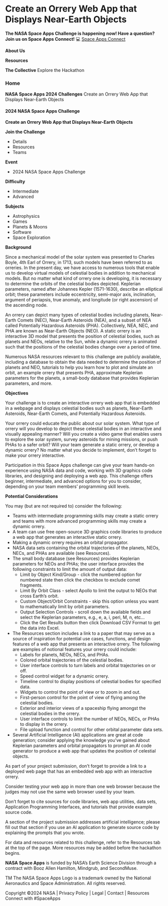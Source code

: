 # Create an Orrery Web App that Displays Near-Earth Objects

**The NASA Space Apps Challenge is happening now! Have a question? Join us on Space Apps Connect!** 💻
[Space Apps Connect](https://spaceapps.org/connect)

**About Us**

**Resources**

**The Collective**
Explore the Hackathon

### Home
**NASA Space Apps 2024**
**Challenges**
Create an Orrery Web App that Displays Near-Earth Objects

#### 2024 NASA Space Apps Challenge
**Create an Orrery Web App that Displays Near-Earth Objects**

**Join the Challenge**
* Details
* Resources
* Teams

**Event**
* 2024 NASA Space Apps Challenge

**Difficulty**
* Intermediate
* Advanced

**Subjects**
* Astrophysics
* Games
* Planets & Moons
* Software
* Space Exploration

**Background**

Since a mechanical model of the solar system was presented to Charles Boyle, 4th Earl of Orrery, in 1713, such models have been referred to as orreries. In the present day, we have access to numerous tools that enable us to develop virtual models of celestial bodies in addition to mechanical models. But no matter what kind of orrery one is developing, it is necessary to determine the orbits of the celestial bodies depicted. Keplerian parameters, named after Johannes Kepler (1571-1630), describe an elliptical orbit; these parameters include eccentricity, semi-major axis, inclination, argument of periapsis, true anomaly, and longitude (or right ascension) of the ascending node.

An orrery can depict many types of celestial bodies including planets, Near-Earth Comets (NEC), Near-Earth Asteroids (NEA), and a subset of NEA called Potentially Hazardous Asteroids (PHA). Collectively, NEA, NEC, and PHA are known as Near-Earth Objects (NEO). A static orrery is an interactive 3D model that presents the position of celestial bodies, such as planets and NEOs, relative to the Sun, while a dynamic orrery is animated such that the positions of the celestial bodies change over a period of time.

Numerous NASA resources relevant to this challenge are publicly available, including a database to obtain the data needed to determine the position of planets and NEO, tutorials to help you learn how to plot and simulate an orbit, an example orrery that presents PHA, approximate Keplerian parameters for the planets, a small-body database that provides Keplerian parameters, and more.

**Objectives**

Your challenge is to create an interactive orrery web app that is embedded in a webpage and displays celestial bodies such as planets, Near-Earth Asteroids, Near-Earth Comets, and Potentially Hazardous Asteroids.

Your orrery could educate the public about our solar system. What type of orrery will you develop to depict these celestial bodies in an interactive and visually appealing manner? Will you create a video game that enables users to explore the solar system, survey asteroids for mining missions, or push PHAs to a safer orbit? Will your team generate a static orrery, or develop a dynamic orrery? No matter what you decide to implement, don’t forget to make your orrery interactive.

Participation in this Space Apps challenge can give your team hands-on experience using NASA data and code, working with 3D graphics code libraries, and designing and deploying a web app. This challenge offers beginner, intermediate, and advanced options for you to consider, depending on your team members’ programming skill levels.

**Potential Considerations**

You may (but are not required to) consider the following:

* Teams with intermediate programming skills may create a static orrery and teams with more advanced programming skills may create a dynamic orrery.
* A team can use free open-source 3D graphics code libraries to produce a web app that generates an interactive static orrery.
* Making a dynamic orrery requires an orbital propagator.
* NASA data sets containing the orbital trajectories of the planets, NEOs, NECs, and PHAs are available (see Resources).
* The small body database (see Resources) provides Keplerian parameters for NEOs and PHAs; the user interface provides the following constraints to limit the amount of output data:
  * Limit by Object Kind/Group - click the numbered option for numbered state then click the checkbox to exclude comet fragments.
  * Limit By Orbit Class - select Apollo to limit the output to NEOs that cross Earth’s orbit.
  * Custom Object/Orbit Constraints - skip this option unless you want to mathematically limit by orbit parameters.
  * Output Selection Controls - scroll down the available fields and select the Keplerian parameters, e.g., e, a, i, peri, M, n, etc…
  * Click the Get Results button then click Download CSV Format to get the data into Excel.
* The Resources section includes a link to a paper that may serve as a source of inspiration for potential use cases, functions, and design features of a web app that presents an interactive orrery. The following are examples of notional features your orrery could include:
  * Labels for planets, NEOs, NECs, and PHAs.
  * Colored orbital trajectories of the celestial bodies.
  * User interface controls to turn labels and orbital trajectories on or off.
  * Speed control widget for a dynamic orrery.
  * Timeline control to display positions of celestial bodies for specified data.
  * Widgets to control the point of view or to zoom in and out.
  * First-person control for the point of view of flying among the celestial bodies.
  * Exterior and interior views of a spaceship flying amongst the celestial bodies in the orrery.
  * User interface controls to limit the number of NEOs, NECs, or PHAs to display in the orrery.
  * File upload function and control for other orbital parameter data sets.
* Several Artificial Intelligence (AI) applications are great at code generation; consider applying the knowledge you’ve gained about Keplerian parameters and orbital propagators to prompt an AI code generator to produce a web app that updates the position of celestial objects.

As part of your project submission, don’t forget to provide a link to a deployed web page that has an embedded web app with an interactive orrery.

Consider testing your web app in more than one web browser because the judges may not use the same web browser used by your team.

Don’t forget to cite sources for code libraries, web app utilities, data sets, Application Programming Interfaces, and tutorials that provide example source code.

A section of the project submission addresses artificial intelligence; please fill out that section if you use an AI application to generate source code by explaining the prompts that you wrote.

For data and resources related to this challenge, refer to the Resources tab at the top of the page. More resources may be added before the hackathon begins.   


**NASA Space Apps** is funded by NASA’s Earth Science Division through a contract with Booz Allen Hamilton, Mindgrub, and SecondMuse.   


TM The NASA Space Apps Logo is a trademark owned by the National Aeronautics and Space Administration. All rights reserved.

Copyright ©2024 NASA | Privacy Policy | Legal | Contact | Resources
Connect with #SpaceApps